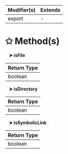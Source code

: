 | Modifier(s)                            | Extends                                    |
|----------------------------------------|--------------------------------------------|
| export | - |

# &#10025; Method(s)

&nbsp;&nbsp; **&#10148; isFile**

| Return Type                       |
|-----------------------------------|
| boolean |

&nbsp;&nbsp; **&#10148; isDirectory**

| Return Type                       |
|-----------------------------------|
| boolean |

&nbsp;&nbsp; **&#10148; isSymbolicLink**

| Return Type                       |
|-----------------------------------|
| boolean |